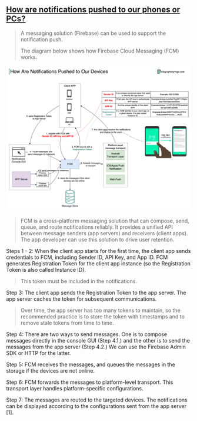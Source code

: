 ## [How are notifications pushed to our phones or PCs?](https://twitter.com/alexxubyte/status/1545074972858535936)

> A messaging solution (Firebase) can be used to support the notification push.
>
> The diagram below shows how Firebase Cloud Messaging (FCM) works.

![notification](notification.jpeg)

> FCM is a cross-platform messaging solution that can compose, send, queue, and route notifications reliably. It provides a unified API between message senders (app servers) and receivers (client apps). The app developer can use this solution to drive user retention.

Steps 1 - 2: When the client app starts for the first time, the client app sends credentials to FCM, including Sender ID, API Key, and App ID. FCM generates Registration Token for the client app instance (so the Registration Token is also called Instance ID).

> This token must be included in the notifications.

Step 3: The client app sends the Registration Token to the app server. The app server caches the token for subsequent communications.

> Over time, the app server has too many tokens to maintain, so the recommended practice is to store the token with timestamps and to remove stale tokens from time to time.

Step 4: There are two ways to send messages. One is to compose messages directly in the console GUI (Step 4.1,) and the other is to send the messages from the app server (Step 4.2.) We can use the Firebase Admin SDK or HTTP for the latter.

Step 5: FCM receives the messages, and queues the messages in the storage if the devices are not online.

Step 6: FCM forwards the messages to platform-level transport. This transport layer handles platform-specific configurations.

Step 7: The messages are routed to the targeted devices. The notifications can be displayed according to the configurations sent from the app server [1].